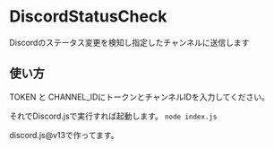 # DiscordStatusCheck
Discordのステータス変更を検知し指定したチャンネルに送信します

## 使い方
TOKEN と CHANNEL_IDにトークンとチャンネルIDを入力してください。

それでDiscord.jsで実行すれば起動します。
`node index.js`

discord.js@v13で作ってます。
